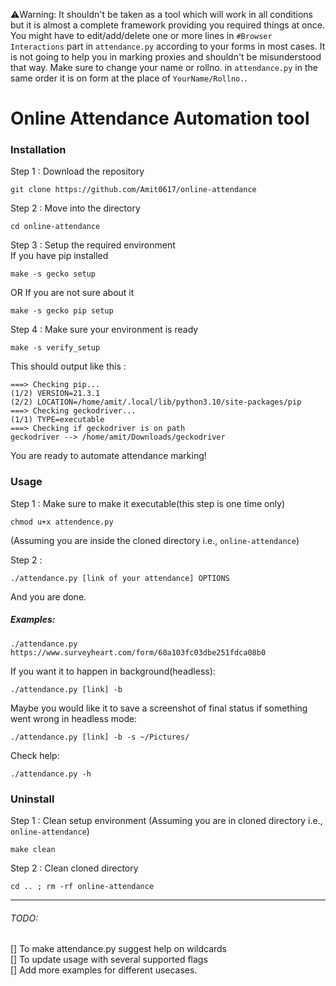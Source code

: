 ⚠️Warning: It shouldn't be taken as a tool which will work in all conditions but it is almost a complete framework providing you required things at once. You might have to edit/add/delete one or more lines in `#Browser Interactions` part in `attendance.py` according to your forms in most cases. It is not going to help you in marking proxies and shouldn't be misunderstood that way. Make sure to change your name or rollno. in `attendance.py` in the same order it is on form at the place of `YourName/Rollno.`. 

# Online Attendance Automation tool

### Installation
Step 1 : Download the repository  
```
git clone https://github.com/Amit0617/online-attendance
```
Step 2 : Move into the directory  
```
cd online-attendance
```
Step 3 : Setup the required environment  
If you have pip installed  
```
make -s gecko setup 
```
OR If you are not sure about it  
```
make -s gecko pip setup
```
Step 4 : Make sure your environment is ready
```
make -s verify_setup
```
This should output like this :
```
===> Checking pip...
(1/2) VERSION=21.3.1
(2/2) LOCATION=/home/amit/.local/lib/python3.10/site-packages/pip
===> Checking geckodriver...
(1/1) TYPE=executable
===> Checking if geckodriver is on path
geckodriver --> /home/amit/Downloads/geckodriver
```
You are ready to automate attendance marking!

### Usage
Step 1 : Make sure to make it executable(this step is one time only)
```
chmod u+x attendence.py
```
(Assuming you are inside the cloned directory i.e., `online-attendance`)  

Step 2 :
```
./attendance.py [link of your attendance] OPTIONS
```
And you are done.

##### Examples:
```
./attendance.py https://www.surveyheart.com/form/60a103fc03dbe251fdca08b0
```
If you want it to happen in background(headless):
```
./attendance.py [link] -b
```
Maybe you would like it to save a screenshot of final status if something went wrong in headless mode:
```
./attendance.py [link] -b -s ~/Pictures/
```
Check help:
```
./attendance.py -h
```
### Uninstall
Step 1 : Clean setup environment
(Assuming you are in cloned directory i.e., `online-attendance`)  
```
make clean
```
Step 2 : Clean cloned directory
```
cd .. ; rm -rf online-attendance
```
<hr></hr>

###### TODO:
[] To make attendance.py suggest help on wildcards  
[] To update usage with several supported flags  
[] Add more examples for different usecases.  

